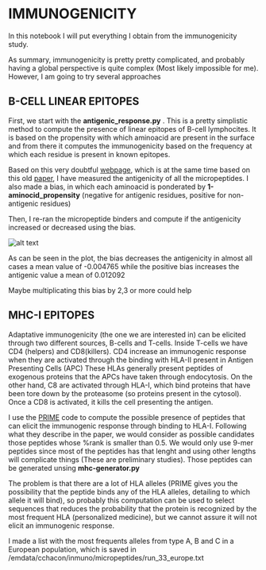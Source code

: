 

# IMMUNOGENICITY 

In this notebook I will put everything I obtain from the immunogenicity study. 

As summary, immunogenicity is pretty pretty complicated, and probably having a global perspective is quite complex (Most likely impossible for me). However, I am going to try several approaches 

## B-CELL LINEAR EPITOPES

First, we start with the **antigenic_response.py** . This is a pretty simplistic method to compute the presence of linear epitopes of B-cell lymphocites. It is based on the propensity with which aminoacid are present in the surface and from there it computes the immunogenicity based on the frequency at which each residue is present in known epitopes.

Based on this very doubtful [webpage](http://imed.med.ucm.es/Tools/antigenic.pl), which is at the same time based on this old [paper](https://pubmed.ncbi.nlm.nih.gov/1702393/), I have measured the antigenicity of all the micropeptides.
I also made a bias, in which each aminoacid is ponderated by **1-aminocid_propensity** (negative for antigenic residues, positive for non-antigenic residues)

Then, I re-ran the micropeptide binders and compute if the antigenicity increased or decreased using the bias.

![alt text](figures/antigenic_propensity.png)

As can be seen in the plot, the bias decreases the antigenicity in almost all cases a mean value of 
-0.004765 while the positive bias increases the antigenic value a mean of 0.012092

Maybe multiplicating this bias by 2,3 or more could help

## MHC-I EPITOPES

Adaptative immunogenicity (the one we are interested in) can be elicited through two different sources, B-cells and T-cells. Inside T-cells we have CD4 (helpers) and CD8(killers). CD4 increase an immunogenic response when they are activated through the binding with HLA-II present in Antigen Presenting Cells (APC) These HLAs generally present peptides of exogenous proteins that the APCs have taken through endocytosis. On the other hand, C8 are activated through HLA-I, which bind proteins that have been tore down by the proteasome (so proteins present in the cytosol). Once  a CD8 is activated, it kills the cell presenting the antigen.

I use the [PRIME](https://www.ncbi.nlm.nih.gov/pmc/articles/PMC9811684/pdf/main.pdf#appsec1) code to compute the possible presence of peptides that can elicit the immunogenic response through binding to HLA-I. Following what they describe in the paper, we would consider as possible candidates those peptides whose %rank is smaller than 0.5. We would only use 9-mer peptides since most of the peptides has that lenght and using other lengths will complicate things (These are preliminary studies). Those peptides can be generated unsing **mhc-generator.py** 

The problem is that there are a lot of HLA alleles (PRIME gives you the possibility that the peptide binds any of the HLA alleles, detailing to which allele it will bind), so probably this computation can be used to select sequences that reduces the probability that the protein is recognized by the most frequent HLA (personalized medicine), but we cannot assure it will not elicit an immunogenic response.

I made a list with the most frequents alleles from type A, B and C in a European population, which is saved in /emdata/cchacon/inmuno/micropeptides/run_33_europe.txt

